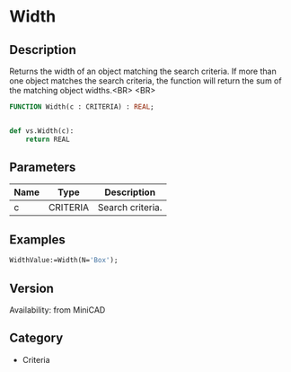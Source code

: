 # Width

## Description
Returns the width of an object matching the search criteria. If more than one object matches the search criteria, the function will return the sum of the matching object widths.&lt;BR&gt;
&lt;BR&gt;


```pascal
FUNCTION Width(c : CRITERIA) : REAL;
```

```python

def vs.Width(c):
    return REAL
```

## Parameters
|Name|Type|Description|
|---|---|---|
|c|CRITERIA|Search criteria.|

## Examples
```pascal
WidthValue:=Width(N='Box');
```

## Version
Availability: from MiniCAD
## Category
* Criteria

